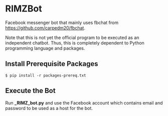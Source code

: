 # RIMZBot
Facebook messenger bot that mainly uses fbchat from https://github.com/carpedm20/fbchat.

Note that this is not yet the official program to be executed as an independent chatbot. 
Thus, this is completely dependent to Python programming language and packages.

## Install Prerequisite Packages
```
$ pip install -r packages-prereq.txt
```

## Execute the Bot
Run **___RIMZ_bot.py__** and use the Facebook account which contains email and password to be used as a host for the bot.
